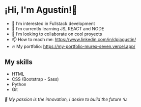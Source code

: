 <h1> ¡Hi, I'm <span>Agustín!</span>👋</h1>

- 👀 I’m interested in Fullstack development
- 🌱 I’m currently learning JS, REACT and NODE
- 💞️ I’m looking to collaborate on cool proyects
- 📫 How to reach me: https://www.linkedin.com/in/dpjagustin/
- 🔥  My portfolio: https://my-portfolio-murex-seven.vercel.app/

<h2> My skills </h2>

- HTML
- CSS (Bootstrap - Sass)
- Python
- Git


<i> 🚀 My passion is the innovation, I desire to build the future 🪐 </i>

<!---
dpjagustin/dpjagustin is a ✨ special ✨ repository because its `README.md` (this file) appears on your GitHub profile.
You can click the Preview link to take a look at your changes.
--->
